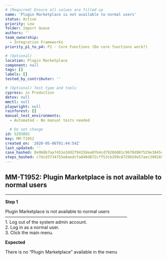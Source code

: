```yaml
---
# (Required) Ensure all values are filled up
name: 'Plugin Marketplace is not available to normal users'
status: Active
priority: Low
folder: Import Queue
authors: ''
team_ownership:
  - Integration Frameworks
priority_p1_to_p4: P2 - Core Functions (Do core functions work?)

# (Optional)
location: Plugin Marketplace
component: null
tags: []
labels: []
tested_by_contributor: ''

# (Optional) Test type and tools
cypress: in Production
detox: null
mmctl: null
playwright: null
rainforest: []
manual_test_environments:
  - Automated - No manual tests needed

  # Do not change
id: 5293893
key: MM-T1952
created_on: '2020-05-06T01:44:54Z'
last_updated: ''
case_hashed: 0e968b7aa7451e3dd2f94158ea07b4cd7920dd81c9670d96f529e3845c4a0435d824612a8af282349e3ccb2b52da2554
steps_hashed: c7dcd3734755e8aedcfa840d872cff53cb299c8729b59e57aec39016991ca136e59da5de66c00f177ea9ce64523815fc
---
```


<!-- (Auto-generated) Based on frontmatter's "key" and "name" -->

## MM-T1952: Plugin Marketplace is not available to normal users

---

**Step 1**

Plugin Marketplace is not available to normal users\
————————————————————————————\
1\. Log out of the system admin account.\
2\. Log in as a normal user.\
3\. Click the main menu.

**Expected**

There is no “Plugin Marketplace” available in the menu
